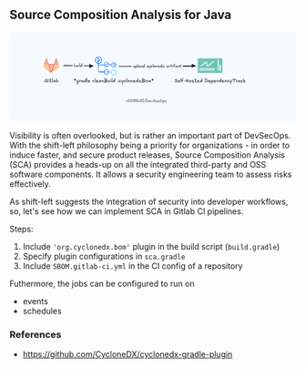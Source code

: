 ## Source Composition Analysis for Java

![pipeline](/Source-Composition-Analysis/design.png)

Visibility is often overlooked, but is rather an important part of DevSecOps. With the shift-left philosophy being a priority for organizations - in order to induce
faster, and secure product releases, Source Composition Analysis (SCA) provides a heads-up on all the integrated third-party and OSS software components. It
allows a security engineering team to assess risks effectively. 


As shift-left suggests the integration of security into developer workflows, so, let's see how we can implement SCA in Gitlab CI pipelines.

Steps:
1. Include `'org.cyclonedx.bom'` plugin in the build script (`build.gradle`)
2. Specify plugin configurations in `sca.gradle` 
3. Include `SBOM.gitlab-ci.yml` in the CI config of a repository

Futhermore, the jobs can be configured to run on
- events
- schedules


### References

- https://github.com/CycloneDX/cyclonedx-gradle-plugin